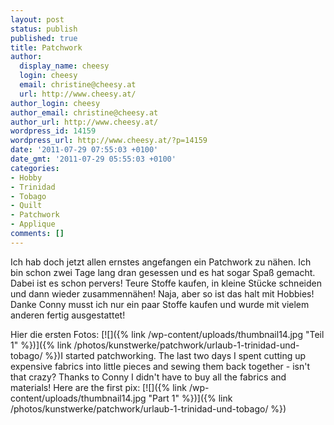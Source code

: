 ```yaml
---
layout: post
status: publish
published: true
title: Patchwork
author:
  display_name: cheesy
  login: cheesy
  email: christine@cheesy.at
  url: http://www.cheesy.at/
author_login: cheesy
author_email: christine@cheesy.at
author_url: http://www.cheesy.at/
wordpress_id: 14159
wordpress_url: http://www.cheesy.at/?p=14159
date: '2011-07-29 07:55:03 +0100'
date_gmt: '2011-07-29 05:55:03 +0100'
categories:
- Hobby
- Trinidad
- Tobago
- Quilt
- Patchwork
- Applique
comments: []
---
```

<!--:de-->Ich hab doch jetzt allen ernstes angefangen ein Patchwork zu nähen. Ich bin schon zwei Tage lang dran gesessen und es hat sogar Spaß gemacht. Dabei ist es schon pervers! Teure Stoffe kaufen, in kleine Stücke schneiden und dann wieder zusammennähen! Naja, aber so ist das halt mit Hobbies! Danke Conny musst ich nur ein paar Stoffe kaufen und wurde mit vielem anderen fertig ausgestattet!
Hier die ersten Fotos:
[![]({% link /wp-content/uploads/thumbnail14.jpg "Teil 1" %})]({% link /photos/kunstwerke/patchwork/urlaub-1-trinidad-und-tobago/ %})<!--:--><!--:en-->I started patchworking. The last two days I spent cutting up expensive fabrics into little pieces and sewing them back together - isn't that crazy? Thanks to Conny I didn't have to buy all the fabrics and materials!
Here are the first pix:
[![]({% link /wp-content/uploads/thumbnail14.jpg "Part 1" %})]({% link /photos/kunstwerke/patchwork/urlaub-1-trinidad-und-tobago/ %})<!--:-->

